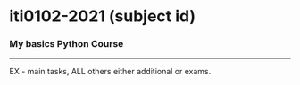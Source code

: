 # iti0102-2021 (subject id)

### My basics Python Course

---
EX - main tasks,
ALL others either additional or exams.